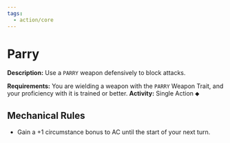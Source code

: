 ```yaml
---
tags:
  - action/core
---
```

# Parry [](#Actions "Single Action")

**Description:** Use a `PARRY` weapon defensively to block attacks.

**Requirements:** You are wielding a weapon with the `PARRY` Weapon Trait, and your proficiency with it is trained or better.
**Activity:** Single Action ⬥


## Mechanical Rules

- Gain a +1 circumstance bonus to AC until the start of your next turn.